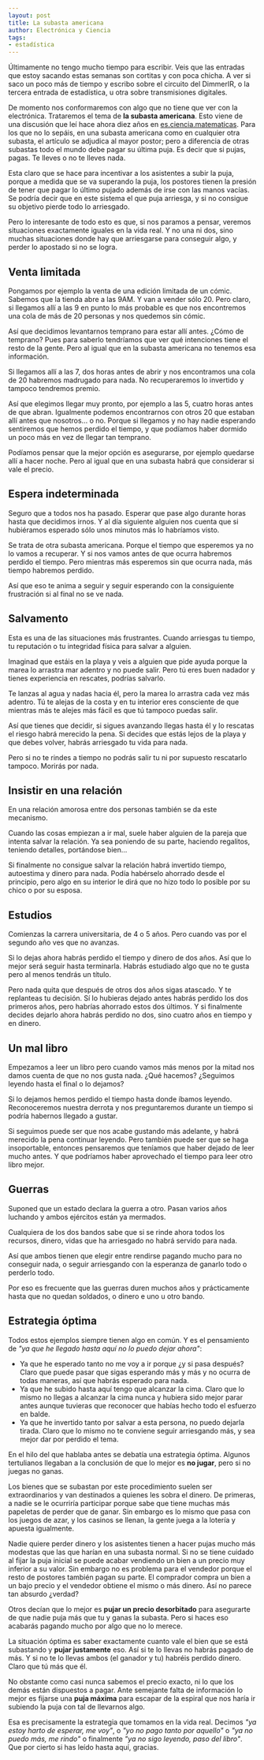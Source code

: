 ```yaml
---
layout: post
title: La subasta americana
author: Electrónica y Ciencia
tags:
- estadística
---
```


Últimamente no tengo mucho tiempo para escribir. Veis que las entradas que estoy sacando estas semanas son cortitas y con poca chicha. A ver si saco un poco más de tiempo y escribo sobre el circuito del DimmerIR, o la tercera entrada de estadística, u otra sobre transmisiones digitales.

De momento nos conformaremos con algo que no tiene que ver con la electrónica. Trataremos el tema de **la subasta americana**. Esto viene de una discusión que leí hace ahora diez años en [es.ciencia.matematicas](http://groups.google.com/group/es.ciencia.matematicas/browse_thread/thread/df9df97d4d912ea8/1326f65a668ca9ba?#1326f65a668ca9ba). Para los que no lo sepáis, en una subasta americana como en cualquier otra subasta, el artículo se adjudica al mayor postor; pero a diferencia de otras subastas todo el mundo debe pagar su última puja. Es decir que si pujas, pagas. Te lleves o no te lleves nada.

Esta claro que se hace para incentivar a los asistentes a subir la puja, porque a medida que se va superando la puja, los postores tienen la presión de tener que pagar lo último pujado además de irse con las manos vacías. Se podría decir que en este sistema el que puja arriesga, y si no consigue su objetivo pierde todo lo arriesgado.

Pero lo interesante de todo esto es que, si nos paramos a pensar, veremos situaciones exactamente iguales en la vida real. Y no una ni dos, sino muchas situaciones donde hay que arriesgarse para conseguir algo, y perder lo apostado si no se logra.

## Venta limitada

Pongamos por ejemplo la venta de una edición limitada de un cómic. Sabemos que la tienda abre a las 9AM. Y van a vender sólo 20. Pero claro, si llegamos allí a las 9 en punto lo más probable es que nos encontremos una cola de más de 20 personas y nos quedemos sin cómic.

Así que decidimos levantarnos temprano para estar allí antes. ¿Cómo de temprano? Pues para saberlo tendríamos que ver qué intenciones tiene el resto de la gente. Pero al igual que en la subasta americana no tenemos esa información.

Si llegamos allí a las 7, dos horas antes de abrir y nos encontramos una cola de 20 habremos madrugado para nada. No recuperaremos lo invertido y tampoco tendremos premio.

Así que elegimos llegar muy pronto, por ejemplo a las 5, cuatro horas antes de que abran. Igualmente podemos encontrarnos con otros 20 que estaban allí antes que nosotros... o no. Porque si llegamos y no hay nadie esperando sentiremos que hemos perdido el tiempo, y que podíamos haber dormido un poco más en vez de llegar tan temprano.

Podíamos pensar que la mejor opción es asegurarse, por ejemplo quedarse allí a hacer noche. Pero al igual que en una subasta habrá que considerar si vale el precio.

## Espera indeterminada

Seguro que a todos nos ha pasado. Esperar que pase algo durante horas hasta que decidimos irnos. Y al día siguiente alguien nos cuenta que si hubiéramos esperado sólo unos minutos más lo habríamos visto.

Se trata de otra subasta americana. Porque el tiempo que esperemos ya no lo vamos a recuperar. Y si nos vamos antes de que ocurra habremos perdido el tiempo. Pero mientras más esperemos sin que ocurra nada, más tiempo habremos perdido.

Así que eso te anima a seguir y seguir esperando con la consiguiente frustración si al final no se ve nada.

## Salvamento

Esta es una de las situaciones más frustrantes. Cuando arriesgas tu tiempo, tu reputación o tu integridad física para salvar a alguien.

Imaginad que estáis en la playa y veis a alguien que pide ayuda porque la marea lo arrastra mar adentro y no puede salir. Pero tú eres buen nadador y tienes experiencia en rescates, podrías salvarlo.

Te lanzas al agua y nadas hacia él, pero la marea lo arrastra cada vez más adentro. Tú te alejas de la costa y en tu interior eres consciente de que mientras más te alejes más fácil es que tú tampoco puedas salir.

Así que tienes que decidir, si sigues avanzando llegas hasta él y lo rescatas el riesgo habrá merecido la pena. Si decides que estás lejos de la playa y que debes volver, habrás arriesgado tu vida para nada.

Pero si no te rindes a tiempo no podrás salir tu ni por supuesto rescatarlo tampoco. Morirás por nada.

## Insistir en una relación

En una relación amorosa entre dos personas también se da este mecanismo.

Cuando las cosas empiezan a ir mal, suele haber alguien de la pareja que intenta salvar la relación. Ya sea poniendo de su parte, haciendo regalitos, teniendo detalles, portándose bien...

Si finalmente no consigue salvar la relación habrá invertido tiempo, autoestima y dinero para nada. Podía habérselo ahorrado desde el principio, pero algo en su interior le dirá que no hizo todo lo posible por su chico o por su esposa.

## Estudios

Comienzas la carrera universitaria, de 4 o 5 años. Pero cuando vas por el segundo año ves que no avanzas.

Si lo dejas ahora habrás perdido el tiempo y dinero de dos años. Así que lo mejor será seguir hasta terminarla. Habrás estudiado algo que no te gusta pero al menos tendrás un título.

Pero nada quita que después de otros dos años sigas atascado. Y te replanteas tu decisión. Sí lo hubieras dejado antes habrás perdido los dos primeros años, pero habrías ahorrado estos dos últimos. Y si finalmente decides dejarlo ahora habrás perdido no dos, sino cuatro años en tiempo y en dinero.

## Un mal libro

Empezamos a leer un libro pero cuando vamos más menos por la mitad nos damos cuenta de que no nos gusta nada. ¿Qué hacemos? ¿Seguimos leyendo hasta el final o lo dejamos?

Si lo dejamos hemos perdido el tiempo hasta donde íbamos leyendo. Reconoceremos nuestra derrota y nos preguntaremos durante un tiempo si podría habernos llegado a gustar.

Si seguimos puede ser que nos acabe gustando más adelante, y habrá merecido la pena continuar leyendo. Pero también puede ser que se haga insoportable, entonces pensaremos que teníamos que haber dejado de leer mucho antes. Y que podríamos haber aprovechado el tiempo para leer otro libro mejor.

## Guerras

Suponed que un estado declara la guerra a otro. Pasan varios años luchando y ambos ejércitos están ya mermados.

Cualquiera de los dos bandos sabe que si se rinde ahora todos los recursos, dinero, vidas que ha arriesgado no habrá servido para nada.

Así que ambos tienen que elegir entre rendirse pagando mucho para no conseguir nada, o seguir arriesgando con la esperanza de ganarlo todo o perderlo todo.

Por eso es frecuente que las guerras duren muchos años y prácticamente hasta que no quedan soldados, o dinero e uno u otro bando.

## Estrategia óptima

Todos estos ejemplos siempre tienen algo en común. Y es el pensamiento de *"ya que he llegado hasta aquí no lo puedo dejar ahora"*:

- Ya que he esperado tanto no me voy a ir porque ¿y si pasa después? Claro que puede pasar que sigas esperando más y más y no ocurra de todas maneras, así que habrás esperado para nada.
- Ya que he subido hasta aquí tengo que alcanzar la cima. Claro que lo mismo no llegas a alcanzar la cima nunca y hubiera sido mejor parar antes aunque tuvieras que reconocer que habías hecho todo el esfuerzo en balde.
- Ya que he invertido tanto por salvar a esta persona, no puedo dejarla tirada. Claro que lo mismo no te conviene seguir arriesgando más, y sea mejor dar por perdido el tema.

En el hilo del que hablaba antes se debatía una estrategia óptima. Algunos tertulianos llegaban a la conclusión de que lo mejor es **no jugar**, pero si no juegas no ganas.

Los bienes que se subastan por este procedimiento suelen ser extraordinarios y van destinados a quienes les sobra el dinero. De primeras, a nadie se le ocurriría participar porque sabe que tiene muchas más papeletas de perder que de ganar. Sin embargo es lo mismo que pasa con los juegos de azar, y los casinos se llenan, la gente juega a la lotería y apuesta igualmente.

Nadie quiere perder dinero y los asistentes tienen a hacer pujas mucho más modestas que las que harían en una subasta normal. Si no se tiene cuidado al fijar la puja inicial se puede acabar vendiendo un bien a un precio muy inferior a su valor. Sin embargo no es problema para el vendedor porque el resto de postores también pagan su parte. El comprador compra un bien a un bajo precio y el vendedor obtiene el mismo o más dinero. Así no parece tan absurdo ¿verdad?

Otros decían que lo mejor es **pujar un precio desorbitado** para asegurarte de que nadie puja más que tu y ganas la subasta. Pero si haces eso acabarás pagando mucho por algo que no lo merece.

La situación óptima es saber exactamente cuanto vale el bien que se está subastando y **pujar justamente** eso. Así si te lo llevas no habrás pagado de más. Y si no te lo llevas ambos (el ganador y tu) habréis perdido dinero. Claro que tú más que él.

No obstante como casi nunca sabemos el precio exacto, ni lo que los demás están dispuestos a pagar. Ante semejante falta de información lo mejor es fijarse una **puja máxima** para escapar de la espiral que nos haría ir subiendo la puja con tal de llevarnos algo.

Esa es precisamente la estrategia que tomamos en la vida real. Decimos *"ya estoy harto de esperar, me voy"*, o *"yo no pago tanto por aquello"* o *"ya no puedo más, me rindo"* o finalmente *"ya no sigo leyendo, paso del libro"*. Que por cierto si has leído hasta aquí, gracias.

